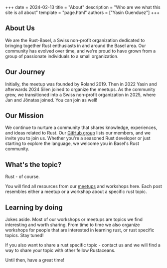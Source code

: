 +++
date = 2024-02-13
title = "About"
description = "Who are we what this site is all about"
template = "page.html"
authors = ["Yasin Guenduez"]
+++

## About Us

We are the Rust-Basel, a Swiss non-profit organization dedicated to bringing together Rust enthusiasts in and around the Basel area. Our community has evolved over time, and we're proud to have grown from a group of passionate individuals to a small organization.

## Our Journey

Initially, the meetup was founded by Roland 2019. Then in 2022 Yasin and afterwards 2024 Silen joined to organize the meetups. As the community grew, we transitioned into a Swiss non-profit organization in 2025, where Jan and Jônatas joined. You can join as well!

## Our Mission

We continue to nurture a community that shares knowledge, experiences, and ideas related to Rust. Our [GitHub group](https://github.com/rust-basel) lists our members, and we invite you to join us. Whether you're a seasoned Rust developer or just starting to explore the language, we welcome you in Basel's Rust community.

## What's the topic?
Rust - of course.

You will find all resources from our [meetups](https://www.meetup.com/de-DE/rust-basel/) and workshops here. Each post resembles either a meetup or a workshop about a specific rust topic.

## Learning by doing
Jokes aside. Most of our workshops or meetups are topics we find interesting and worth sharing.
From time to time we also organize workshops for people that are interested in learning rust, or rust specific topics. Stay tuned!

If you also want to share a rust specific topic - contact us and we will find a way to share your topic with other fellow Rustaceans.

Until then, have a great time!
